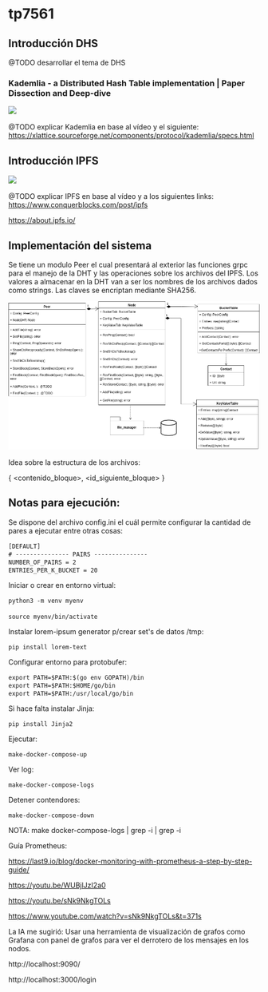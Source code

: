 # tp7561

## Introducción DHS
@TODO desarrollar el tema de DHS

### Kademlia - a Distributed Hash Table implementation | Paper Dissection and Deep-dive

[![](https://markdown-videos-api.jorgenkh.no/youtube/_kCHOpINA5g)](https://www.youtube.com/watch?v=_kCHOpINA5g)

@TODO explicar Kademlia en base al vídeo y el siguiente: https://xlattice.sourceforge.net/components/protocol/kademlia/specs.html


## Introducción IPFS

[![](https://markdown-videos-api.jorgenkh.no/youtube/-ZC1-M3biyo)](https://youtu.be/-ZC1-M3biyo)

@TODO explicar IPFS en base al vídeo y a los siguientes links: https://www.conquerblocks.com/post/ipfs

https://about.ipfs.io/


## Implementación del sistema

Se tiene un modulo Peer el cual presentará al exterior las funciones grpc para el manejo de la DHT y las operaciones sobre los archivos del IPFS. 
Los valores a almacenar en la DHT van a ser los nombres de los archivos dados como strings.
Las claves se encriptan mediante SHA256.

![Diagrama De Clases Peer](./docs/DiagramaDeClasesPeer.png)


Idea sobre la estructura de los archivos:

{
    <contenido_bloque>,
    <id_siguiente_bloque>
}


## Notas para ejecución:

Se dispone del archivo config.ini el cuál permite configurar la cantidad de pares a ejecutar entre otras cosas:

```
[DEFAULT]
# --------------- PAIRS ---------------
NUMBER_OF_PAIRS = 2
ENTRIES_PER_K_BUCKET = 20
```
Iniciar o crear en entorno virtual:
```
python3 -m venv myenv

source myenv/bin/activate

```
Instalar lorem-ipsum generator p/crear set's de datos /tmp:
```
pip install lorem-text
```
Configurar entorno para protobufer:
```
export PATH=$PATH:$(go env GOPATH)/bin
export PATH=$PATH:$HOME/go/bin
export PATH=$PATH:/usr/local/go/bin
```
Si hace falta instalar Jinja:
```
pip install Jinja2
```
Ejecutar:
```
make-docker-compose-up
```
Ver log:
```
make-docker-compose-logs
```
Detener contendores:
```
make-docker-compose-down
```

NOTA: make docker-compose-logs | grep -i <exp> | grep -i <exp>


Guía Prometheus:

https://last9.io/blog/docker-monitoring-with-prometheus-a-step-by-step-guide/

https://youtu.be/WUBjlJzI2a0

https://youtu.be/sNk9NkgTOLs

https://www.youtube.com/watch?v=sNk9NkgTOLs&t=371s

La IA me sugirió: Usar una herramienta de visualización de grafos como Grafana con panel de grafos para ver el derrotero de los mensajes en los nodos.

http://localhost:9090/

http://localhost:3000/login